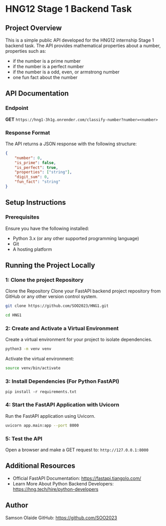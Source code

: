 # HNG12 Stage 1 Backend Task  

## Project Overview  
This is a simple public API developed for the HNG12 internship Stage 1 backend task. The API provides mathematical properties about a number, properties such as:  

- if the number is a prime number 
- if the number is a perfect number 
- if the number is a odd, even, or armstrong number 
- one fun fact about the number

## API Documentation  

### Endpoint  
**GET** `https://hng1-3h1g.onrender.com/classify-number?number=<number>`

### Response Format  
The API returns a JSON response with the following structure:  

```json
{
    "number": 0,
    "is_prime": false,
    "is_perfect": true,
    "properties": ["string"],
    "digit_sum": 0,
    "fun_fact": "string"
}
```

## Setup Instructions

### Prerequisites
Ensure you have the following installed:

- Python 3.x (or any other supported programming language)
- Git
- A hosting platform

## Running the Project Locally

### 1: Clone the project Repository

Clone the Repository
Clone your FastAPI backend project repository from GitHub or any other version control system.

```bash
git clone https://github.com/SOO2023/HNG1.git

cd HNG1
```

### 2: Create and Activate a Virtual Environment

Create a virtual environment for your project to isolate dependencies.

```bash
python3 -m venv venv
```

Activate the virtual environment:

```bash
source venv/bin/activate
```

### 3: Install Dependencies (For Python FastAPI)
```
pip install -r requirements.txt
```

### 4: Start the FastAPI Application with Uvicorn
Run the FastAPI application using Uvicorn.

```bash
uvicorn app.main:app --port 8000
```

### 5: Test the API
Open a browser and make a GET request to: `http://127.0.0.1:8000`

## Additional Resources

- Official FastAPI Documentation: https://fastapi.tiangolo.com/
- Learn More About Python Backend Developers: https://hng.tech/hire/python-developers

## Author

Samson Olaide
GitHub: https://github.com/SOO2023